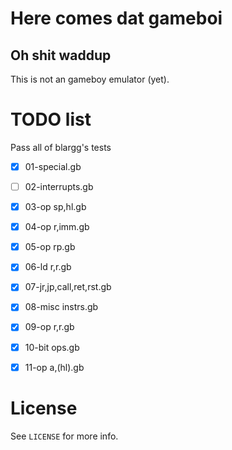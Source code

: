 Here comes dat gameboi
======================
Oh shit waddup
--------------

This is not an gameboy emulator (yet).

TODO list
=========

Pass all of blargg's tests
 - [x] 01-special.gb
 - [ ] 02-interrupts.gb
 - [x] 03-op sp,hl.gb
 - [x] 04-op r,imm.gb
 - [x] 05-op rp.gb
 - [x] 06-ld r,r.gb
 - [x] 07-jr,jp,call,ret,rst.gb
 - [x] 08-misc instrs.gb
 - [x] 09-op r,r.gb
 - [x] 10-bit ops.gb
 - [x] 11-op a,(hl).gb


License
=======
See `LICENSE` for more info.
